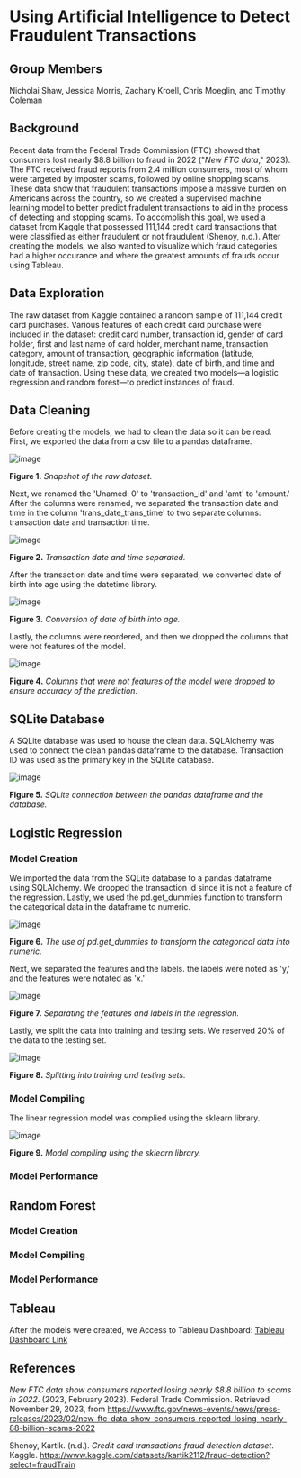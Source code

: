 # Using Artificial Intelligence to Detect Fraudulent Transactions
## Group Members
Nicholai Shaw, Jessica Morris, Zachary Kroell, Chris Moeglin, and Timothy Coleman

## Background
Recent data from the Federal Trade Commission (FTC) showed that consumers lost nearly $8.8 billion to fraud in 2022 ("*New FTC data*," 2023). The FTC received fraud reports from 2.4 million consumers, most of whom were targeted by imposter scams, followed by online shopping scams. These data show that fraudulent transactions impose a massive burden on Americans across the country, so we created a supervised machine learning model to better predict fradulent transactions to aid in the process of detecting and stopping scams. To accomplish this goal, we used a dataset from Kaggle that possessed 111,144 credit card transactions that were classified as either fraudulent or not fraudulent (Shenoy, n.d.). After creating the models, we also wanted to visualize which fraud categories had a higher occurance and where the greatest amounts of frauds occur using Tableau. 

## Data Exploration
The raw dataset from Kaggle contained a random sample of 111,144 credit card purchases. Various features of each credit card purchase were included in the dataset: credit card number, transaction id, gender of card holder, first and last name of card holder, merchant name, transaction category, amount of transaction, geographic information (latitude, longitude, street name, zip code, city, state), date of birth, and time and date of transaction. Using these data, we created two models—a logistic regression and random forest—to predict instances of fraud.

## Data Cleaning
Before creating the models, we had to clean the data so it can be read. First, we exported the data from a csv file to a pandas dataframe. 

![image](https://github.com/nicholaishaw/fraud-detection-project/assets/135463220/f7791125-8fc0-4ab8-af9e-53919e589bae)

**Figure 1.** *Snapshot of the raw dataset.*

Next, we renamed the 'Unamed: 0' to 'transaction_id' and 'amt' to 'amount.' After the columns were renamed, we separated the transaction date and time in the column 'trans_date_trans_time' to two separate columns: transaction date and transaction time.

![image](https://github.com/nicholaishaw/fraud-detection-project/assets/135463220/205a9968-a610-4c0a-af71-f78ca6d00ad4)

**Figure 2.** *Transaction date and time separated.*

After the transaction date and time were separated, we converted date of birth into age using the datetime library.

![image](https://github.com/nicholaishaw/fraud-detection-project/assets/135463220/d88245b9-aeb3-4c3f-aa16-c93e8d623390)

**Figure 3.** *Conversion of date of birth into age.*

Lastly, the columns were reordered, and then we dropped the columns that were not features of the model.

![image](https://github.com/nicholaishaw/fraud-detection-project/assets/135463220/3a69009b-02b4-4295-af80-c6ae3b7f09de)

**Figure 4.** *Columns that were not features of the model were dropped to ensure accuracy of the prediction.*

## SQLite Database
A SQLite database was used to house the clean data. SQLAlchemy was used to connect the clean pandas dataframe to the database. Transaction ID was used as the primary key in the SQLite database.

![image](https://github.com/nicholaishaw/fraud-detection-project/assets/135463220/a796f3c0-f6e0-4d99-b0cf-afba9ea70c6e)

**Figure 5.** *SQLite connection between the pandas dataframe and the database.*

## Logistic Regression
### Model Creation
We imported the data from the SQLite database to a pandas dataframe using SQLAlchemy. We dropped the transaction id since it is not a feature of the regression. Lastly, we used the pd.get_dummies function to transform the categorical data in the dataframe to numeric.

![image](https://github.com/nicholaishaw/fraud-detection-project/assets/135463220/1bcf5f48-e111-4e15-bb6d-c27917ec8531)

**Figure 6.** *The use of pd.get_dummies to transform the categorical data into numeric.*

Next, we separated the features and the labels. the labels were noted as 'y,' and the features were notated as 'x.'

![image](https://github.com/nicholaishaw/fraud-detection-project/assets/135463220/4df850ec-bbff-4b1b-adc4-2e6839b4f0c9)

**Figure 7.** *Separating the features and labels in the regression.*

Lastly, we split the data into training and testing sets. We reserved 20% of the data to the testing set.

![image](https://github.com/nicholaishaw/fraud-detection-project/assets/135463220/cb02a99d-8b9e-4e31-9f3d-3b1cfc1219e4)

**Figure 8.** *Splitting into training and testing sets.*

### Model Compiling
The linear regression model was complied using the sklearn library.

![image](https://github.com/nicholaishaw/fraud-detection-project/assets/135463220/6ff2b0be-e51c-4c37-ab4f-710cbf5af44f)

**Figure 9.** *Model compiling using the sklearn library.*

### Model Performance

## Random Forest
### Model Creation
### Model Compiling
### Model Performance

## Tableau
After the models were created, we 
Access to Tableau Dashboard: [Tableau Dashboard Link](https://public.tableau.com/views/FraudulantTransactions/Dashboard1?:language=en-US&publish=yes&:display_count=n&:origin=viz_share_link)

## References
*New FTC data show consumers reported losing nearly $8.8 billion to scams in 2022*. (2023, February 2023). Federal Trade Commission. Retrieved November 29, 2023, from https://www.ftc.gov/news-events/news/press-releases/2023/02/new-ftc-data-show-consumers-reported-losing-nearly-88-billion-scams-2022

Shenoy, Kartik. (n.d.). *Credit card transactions fraud detection dataset*. Kaggle. https://www.kaggle.com/datasets/kartik2112/fraud-detection?select=fraudTrain
